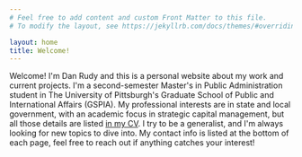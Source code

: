 ```yaml
---
# Feel free to add content and custom Front Matter to this file.
# To modify the layout, see https://jekyllrb.com/docs/themes/#overriding-theme-defaults

layout: home
title: Welcome!
---
```


Welcome! I'm Dan Rudy and this is a personal website about my work and current projects. I'm a second-semester Master's in Public Administration student in The University of Pittsburgh's Graduate School of Public and International Affairs (GSPIA). My professional interests are in state and local government, with an academic focus in strategic capital management, but all those details are listed [in my CV](\cv). I try to be a generalist, and I'm always looking for new topics to dive into. My contact info is listed at the bottom of each page, feel free to reach out if anything catches your interest!

